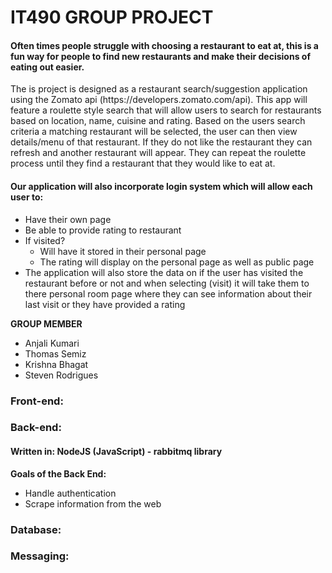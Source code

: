 <h1>IT490 GROUP PROJECT</h1>

<h4>Often times people struggle with choosing a restaurant to eat at, this is a fun way for people to find new restaurants and make their decisions of eating out easier.
</h4>

<p>The is project is designed as a restaurant search/suggestion application using the Zomato api (https://developers.zomato.com/api). This app will feature a roulette style search that will allow users to search for restaurants based on location, name, cuisine and rating. Based on the users search criteria a matching restaurant will be selected, the user can then view details/menu of that restaurant. If they do not like the restaurant they can refresh and another restaurant will appear. They can repeat the roulette process until they find a restaurant that they would like to eat at. 
</p>

<h4>Our application will also incorporate login system which will allow each user to:
</h4>
<ul><li>Have their own page</li> 
<li>Be able to provide rating to restaurant 
</li>
<li>
If  visited?
<ul> <li>Will have it stored in their personal page 
 </li>
 <li>The rating will display on the personal page as well as public page </li>
 
 </ul>
<li> 
The application will also store the data on if the user has visited the restaurant before or not and when selecting (visit) it will take them to there personal room page where they can see information about their last visit or they have provided a rating 

</li>


</ul>

**GROUP MEMBER**  
    <ul>
    <li> Anjali Kumari</li>
    <li>Thomas Semiz</li>
    <li>Krishna Bhagat</li>
    <li>Steven Rodrigues</li>
     </ul> 
    
   
    





<h3>Front-end:</h3>
<h3>Back-end:</h3>
<h4>Written in: NodeJS (JavaScript) - rabbitmq library</h4>

**Goals of the Back End:**
     <ul><li>Handle authentication</li>
     <li>Scrape information from the web </li>
     </ul>





<h3>Database:</h3>
<h3>Messaging:</h3>
